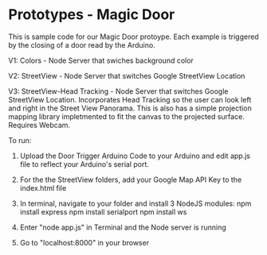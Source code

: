 Prototypes - Magic Door
==========

This is sample code for our Magic Door protoype. Each example is triggered by the closing of a door read by the Arduino. 

V1: Colors - Node Server that swiches background color

V2: StreetView - Node Server that switches Google StreetView Location

V3: StreetView-Head Tracking -  Node Server that switches Google StreetView Location.  Incorporates Head Tracking so the user can look left and right in the Street View Panorama.  This is also has a simple projection mapping library impletmented to fit the canvas to the projected surface. Requires Webcam. 

To run:

1) Upload the Door Trigger Arduino Code to your Arduino and edit app.js file to reflect your Arduino's serial port.

2) For the the StreetView folders, add your Google Map API Key to the index.html file

3) In terminal, navigate to your folder and install 3 NodeJS modules:
	npm install express
	npm install serialport
	npm install ws

4) Enter "node app.js" in Terminal and the Node server is running

5) Go to "localhost:8000" in your browser

